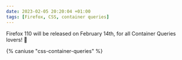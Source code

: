 ```yaml
---
date: 2023-02-05 20:20:04 +01:00
tags: [Firefox, CSS, container queries]
---
```


Firefox 110 will be released on February 14th, for all Container Queries lovers! 🥰

{% caniuse "css-container-queries" %}
